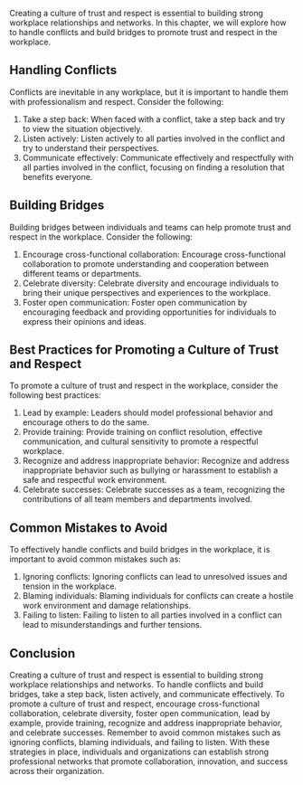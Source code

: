 
Creating a culture of trust and respect is essential to building strong workplace relationships and networks. In this chapter, we will explore how to handle conflicts and build bridges to promote trust and respect in the workplace.

Handling Conflicts
------------------

Conflicts are inevitable in any workplace, but it is important to handle them with professionalism and respect. Consider the following:

1. Take a step back: When faced with a conflict, take a step back and try to view the situation objectively.
2. Listen actively: Listen actively to all parties involved in the conflict and try to understand their perspectives.
3. Communicate effectively: Communicate effectively and respectfully with all parties involved in the conflict, focusing on finding a resolution that benefits everyone.

Building Bridges
----------------

Building bridges between individuals and teams can help promote trust and respect in the workplace. Consider the following:

1. Encourage cross-functional collaboration: Encourage cross-functional collaboration to promote understanding and cooperation between different teams or departments.
2. Celebrate diversity: Celebrate diversity and encourage individuals to bring their unique perspectives and experiences to the workplace.
3. Foster open communication: Foster open communication by encouraging feedback and providing opportunities for individuals to express their opinions and ideas.

Best Practices for Promoting a Culture of Trust and Respect
-----------------------------------------------------------

To promote a culture of trust and respect in the workplace, consider the following best practices:

1. Lead by example: Leaders should model professional behavior and encourage others to do the same.
2. Provide training: Provide training on conflict resolution, effective communication, and cultural sensitivity to promote a respectful workplace.
3. Recognize and address inappropriate behavior: Recognize and address inappropriate behavior such as bullying or harassment to establish a safe and respectful work environment.
4. Celebrate successes: Celebrate successes as a team, recognizing the contributions of all team members and departments involved.

Common Mistakes to Avoid
------------------------

To effectively handle conflicts and build bridges in the workplace, it is important to avoid common mistakes such as:

1. Ignoring conflicts: Ignoring conflicts can lead to unresolved issues and tension in the workplace.
2. Blaming individuals: Blaming individuals for conflicts can create a hostile work environment and damage relationships.
3. Failing to listen: Failing to listen to all parties involved in a conflict can lead to misunderstandings and further tensions.

Conclusion
----------

Creating a culture of trust and respect is essential to building strong workplace relationships and networks. To handle conflicts and build bridges, take a step back, listen actively, and communicate effectively. To promote a culture of trust and respect, encourage cross-functional collaboration, celebrate diversity, foster open communication, lead by example, provide training, recognize and address inappropriate behavior, and celebrate successes. Remember to avoid common mistakes such as ignoring conflicts, blaming individuals, and failing to listen. With these strategies in place, individuals and organizations can establish strong professional networks that promote collaboration, innovation, and success across their organization.
